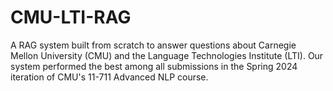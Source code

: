 # CMU-LTI-RAG
A RAG system built from scratch to answer questions about Carnegie Mellon University (CMU) and the Language Technologies Institute (LTI). Our system performed the best among all submissions in the Spring 2024 iteration of CMU's 11-711 Advanced NLP course.
